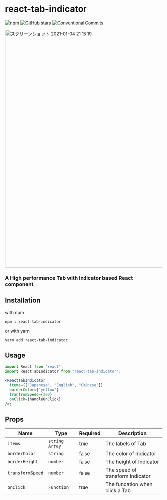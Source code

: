 # react-tab-indicator

[![npm](https://img.shields.io/npm/v/react-tab-indicator.svg)](https://github.com/NagaiKoki/react-tab-indicator)
[![GitHub stars](https://img.shields.io/github/stars/NagaiKoki/react-tab-indicator.svg)](https://github.com/NagaiKoki/react-tab-indicator/stargazers)
[![Conventional Commits](https://img.shields.io/badge/Conventional%20Commits-1.0.0-yellow.svg)](https://conventionalcommits.org)

<img width="761" alt="スクリーンショット 2021-01-04 21 18 19" src="https://user-images.githubusercontent.com/50698194/104807513-e5a72180-5822-11eb-8ae8-2b34cc5312da.png">

### A High performance Tab with Indicator based React component

## Installation

with npm

```shell
npm i react-tab-indicator
```

or with yarn

```shell
yarn add react-tab-indicator
```

## Usage

```jsx
import React from "react";
import ReactTabIndicator from "react-tab-indicator";

<ReactTabIndicator
  items={["Japanese", "English", "Chinese"]}
  borderColor={"yellow"}
  tranfromSpeed={300}
  onClick={handleOnClick}
/>;
```

## Props

| Name             | Type           | Required | Description                      |
| ---------------- | -------------- | -------- | -------------------------------- |
| `items`          | `string Array` | true     | The labels of Tab                |
| `borderColor`    | `string`       | false    | The color of Indicator           |
| `borderHeight`   | `number`       | false    | The height of Indicator          |
| `transformSpeed` | `number`       | false    | The speed of transform Indicator |
| `onClick`        | `Function`     | true     | The funcation when click a Tab   |
